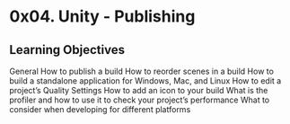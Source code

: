 # 0x04. Unity - Publishing

## Learning Objectives

General
How to publish a build
How to reorder scenes in a build
How to build a standalone application for Windows, Mac, and Linux
How to edit a project’s Quality Settings
How to add an icon to your build
What is the profiler and how to use it to check your project’s performance
What to consider when developing for different platforms
